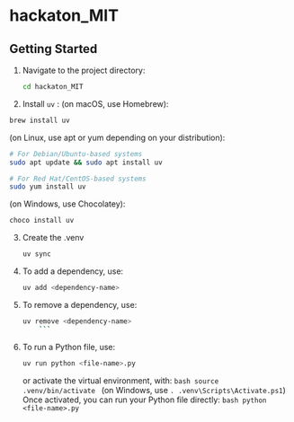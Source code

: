 # hackaton_MIT

## Getting Started

1. Navigate to the project directory:
    ```bash
    cd hackaton_MIT
    ```

2. Install `uv` : 
(on macOS, use Homebrew):
```bash
brew install uv
```

(on Linux, use apt or yum depending on your distribution):
```bash
# For Debian/Ubuntu-based systems
sudo apt update && sudo apt install uv

# For Red Hat/CentOS-based systems
sudo yum install uv
```

(on Windows, use Chocolatey):
```bash
choco install uv
```

3. Create the .venv
    ```bash
    uv sync
    ```

4. To add a dependency, use:
    ```bash
    uv add <dependency-name>
    ```

5. To remove a dependency, use:
    ```bash
    uv remove <dependency-name>
        ```

6. To run a Python file, use:
    ```bash
    uv run python <file-name>.py
    ```
    or  activate the virtual environment, with:
        ```bash
        source .venv/bin/activate
        ```
    (on Windows, use `. .venv\Scripts\Activate.ps1`)                 
    Once activated, you can run your Python file directly:
        ```bash
        python <file-name>.py
        ```